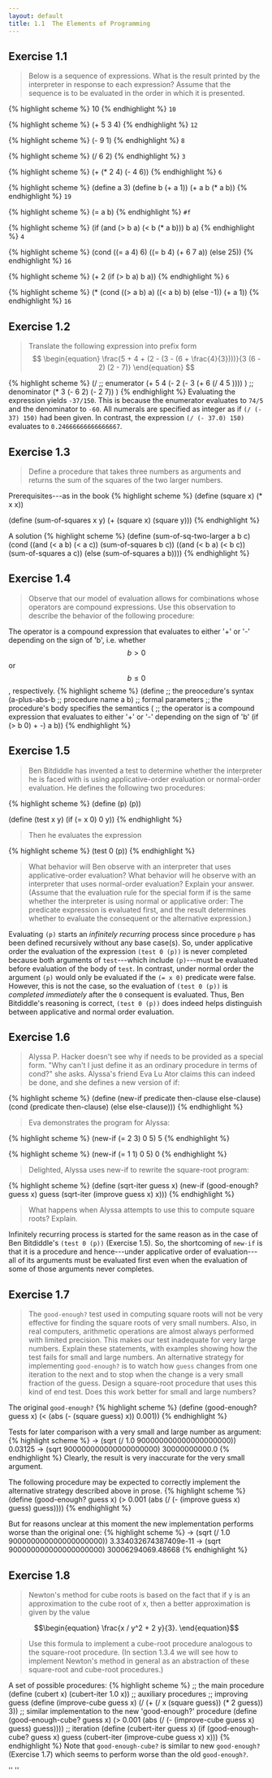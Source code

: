 ```yaml
---
layout: default
title: 1.1  The Elements of Programming
---
```


## Exercise 1.1

>Below is a sequence of expressions. What is the result printed by the interpreter in response to each expression? Assume that the sequence is to be evaluated in the order in which it is presented.

{% highlight scheme %}
10
{% endhighlight %}
`10`

{% highlight scheme %}
(+ 5 3 4)
{% endhighlight %}
`12`

{% highlight scheme %}
(- 9 1)
{% endhighlight %}
`8`

{% highlight scheme %}
(/ 6 2)
{% endhighlight %}
`3`

{% highlight scheme %}
(+ (* 2 4) (- 4 6))
{% endhighlight %}
`6`

{% highlight scheme %}
(define a 3)
(define b (+ a 1))
(+ a b (* a b))
{% endhighlight %}
`19`

{% highlight scheme %}
(= a b)
{% endhighlight %}
`#f`

{% highlight scheme %}
(if (and (> b a) (< b (* a b)))
    b
    a)
{% endhighlight %}
`4`

{% highlight scheme %}
(cond ((= a 4) 6)
      ((= b 4) (+ 6 7 a))
      (else 25))
{% endhighlight %}
`16`

{% highlight scheme %}
(+ 2 (if (> b a) b a))
{% endhighlight %}
`6`

{% highlight scheme %}
(* (cond ((> a b) a)
         ((< a b) b)
         (else -1))
   (+ a 1))
{% endhighlight %}
`16`


## Exercise 1.2

>Translate the following expression into prefix form
$$
\begin{equation}
\frac{5 + 4 + (2 - (3 - (6 + \frac{4}{3})))}{3 (6 - 2) (2 - 7)}
\end{equation}
$$

{% highlight scheme %}
(/
  ;; enumerator
  (+
    5
    4
    (-
      2
      (-
        3
        (+
          6
          (/ 4 5 ))))
    )
  ;; denominator
  (*
    3
    (- 6 2)
    (- 2 7))
  )
{% endhighlight %}
Evaluating the expression yields `-37/150`.  This is because the enumerator evaluates to `74/5` and the denominator to `-60`.  All numerals are specified as integer as if `(/ (- 37) 150)` had been given.  In contrast, the expression `(/ (- 37.0) 150)` evaluates to `0.24666666666666667`.


## Exercise 1.3

>Define a procedure that takes three numbers as arguments and returns the sum of the squares of the two larger numbers. 

Prerequisites---as in the book
{% highlight scheme %}
(define (square x) (* x x))

(define (sum-of-squares x y)
  (+ (square x) (square y)))
{% endhighlight %}

A solution
{% highlight scheme %}
(define (sum-of-sq-two-larger a b c)
  (cond
    ((and (< a b) (< a c)) (sum-of-squares b c))
    ((and (< b a) (< b c)) (sum-of-squares a c))
    (else (sum-of-squares a b))))
{% endhighlight %}

## Exercise 1.4

>Observe that our model of evaluation allows for combinations whose operators are compound expressions. Use this observation to describe the behavior of the following procedure: 

The operator is a compound expression that evaluates to either '+' or '-' depending on the sign of 'b', i.e. whether $$b > 0$$ or $$b \le 0$$, respectively.
{% highlight scheme %}
(define
  ;; the preocedure's syntax
  (a-plus-abs-b ;; procedure name
          a b) ;; formal parameters
  ;; the procedure's body specifies the semantics
  ( ;; the operator is a compound expression that evaluates to either '+' or '-' depending on the sign of 'b'
   (if (> b 0) + -) a b))
{% endhighlight %}


## Exercise 1.5

>Ben Bitdiddle has invented a test to determine whether the interpreter he is faced with is using applicative-order evaluation or normal-order evaluation. He defines the following two procedures:

{% highlight scheme %}
(define (p) (p))

(define (test x y)
  (if (= x 0)
      0
      y))
{% endhighlight %}

>Then he evaluates the expression

{% highlight scheme %}
(test 0 (p))
{% endhighlight %}

>What behavior will Ben observe with an interpreter that uses applicative-order evaluation? What behavior will he observe with an interpreter that uses normal-order evaluation? Explain your answer. (Assume that the evaluation rule for the special form if is the same whether the interpreter is using normal or applicative order: The predicate expression is evaluated first, and the result determines whether to evaluate the consequent or the alternative expression.) 

Evaluating `(p)` starts an *infinitely recurring* process since procedure `p` has been defined
recursively without any base case(s).  So, under applicative order the evaluation
of the expression `(test 0 (p))` is never completed because both arguments of
`test`---which include `(p)`---must be evaluated before evaluation of the body of `test`.  In
contrast, under normal order the argument `(p)` would only be evaluated if the
`(= x 0)` predicate were false.  However, this is not the case, so the evaluation of
`(test 0 (p))` is *completed immediately* after the `0` consequent is evaluated.  Thus, Ben Bitdiddle's reasoning is correct, `(test 0 (p))` does indeed helps distinguish between applicative and normal order evaluation.


## Exercise 1.6

>Alyssa P. Hacker doesn't see why if needs to be provided as a special form. "Why can't I just define it as an ordinary procedure in terms of cond?" she asks. Alyssa's friend Eva Lu Ator claims this can indeed be done, and
she defines a new version of if:

{% highlight scheme %}
(define (new-if predicate then-clause else-clause)
  (cond (predicate then-clause)
        (else else-clause)))
{% endhighlight %}

>Eva demonstrates the program for Alyssa:

{% highlight scheme %}
(new-if (= 2 3) 0 5)
5
{% endhighlight %}

{% highlight scheme %}
(new-if (= 1 1) 0 5)
0
{% endhighlight %}

>Delighted, Alyssa uses new-if to rewrite the square-root program:

{% highlight scheme %}
(define (sqrt-iter guess x)
  (new-if (good-enough? guess x)
          guess
          (sqrt-iter (improve guess x)
                     x)))
{% endhighlight %}

>What happens when Alyssa attempts to use this to compute square roots? Explain. 

Infinitely recurring process is started for the same reason as in the case of
Ben Bitdiddle's `(test 0 (p))` (Exercise 1.5).  So, the shortcoming of `new-if`
is that it is a procedure and hence---under applicative order of
evaluation---all of its arguments must be evaluated first even when the
evaluation of some of those arguments never completes.


## Exercise 1.7

>The `good-enough?` test used in computing square roots will not be very effective for finding the square roots of very small numbers. Also, in real computers, arithmetic operations are almost always performed with limited precision. This makes our test inadequate for very large numbers. Explain these statements, with examples showing how the test fails for small and large numbers. An alternative strategy for implementing `good-enough?` is to watch how `guess` changes from one iteration to the next and to stop when the change is a very small fraction of the guess. Design a square-root procedure that uses this kind of end test. Does this work better for small and large numbers? 

The original `good-enough?`
{% highlight scheme %}
(define (good-enough? guess x)
  (< (abs (- (square guess) x)) 0.001))
{% endhighlight %}

Tests for later comparison with a very small and large number as argument:
{% highlight scheme %}
-> (sqrt (/ 1.0 900000000000000000000))
0.03125
-> (sqrt 900000000000000000000)
30000000000.0
{% endhighlight %}
Clearly, the result is very inaccurate for the very small argument.

The following procedure may be expected to correctly implement the alternative strategy described above in prose.
{% highlight scheme %}
(define (good-enough? guess x)
  (> 0.001
    (abs (/ (- (improve guess x) guess) guess))))
{% endhighlight %}

But for reasons unclear at this moment the new implementation performs worse than the original one:
{% highlight scheme %}
-> (sqrt (/ 1.0 900000000000000000000))
3.334032674387409e-11
-> (sqrt 900000000000000000000)
30006294069.48668
{% endhighlight %}


## Exercise 1.8

>Newton's method for cube roots is based on the fact that if y is an approximation to the cube root of x, then a better approximation is given by the value

$$\begin{equation}
\frac{x / y^2 + 2 y}{3}.
\end{equation}$$

>Use this formula to implement a cube-root procedure analogous to the square-root procedure. (In section 1.3.4 we will see how to implement Newton's method in general as an abstraction of these square-root and cube-root procedures.) 

A set of possible procedures:
{% highlight scheme %}
;; the main procedure
(define (cubert x) (cubert-iter 1.0 x))
;; auxiliary procedures
;; improving guess
(define (improve-cube guess x)
  (/
    (+
      (/ x (square guess))
      (* 2 guess))
    3))
;; similar implementation to the new 'good-enough?' procedure
(define (good-enough-cube? guess x)
  (> 0.001
    (abs (/ (- (improve-cube guess x) guess) guess))))
;; iteration
(define (cubert-iter guess x)
  (if (good-enough-cube? guess x)
          guess
          (cubert-iter (improve-cube guess x)
                     x)))
{% endhighlight %}
Note that `good-enough-cube?` is similar to new `good-enough?` (Exercise 1.7) which seems to perform worse than the old `good-enough?`.

'<!-- MathJax scripts -->' 
'<script type="text/javascript" src="https://cdn.mathjax.org/mathjax/latest/MathJax.js?config=TeX-AMS-MML_HTMLorMML"></script>' 
